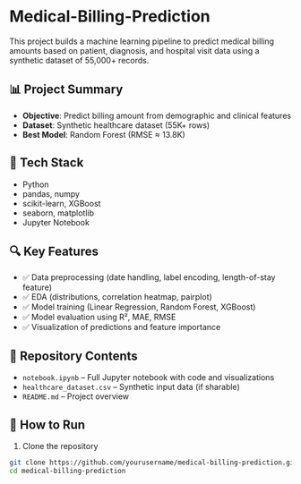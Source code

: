 # Medical-Billing-Prediction

This project builds a machine learning pipeline to predict medical billing amounts based on patient, diagnosis, and hospital visit data using a synthetic dataset of 55,000+ records.

## 📊 Project Summary

- **Objective**: Predict billing amount from demographic and clinical features  
- **Dataset**: Synthetic healthcare dataset (55K+ rows)  
- **Best Model**: Random Forest (RMSE ≈ 13.8K)

## 🔧 Tech Stack

- Python  
- pandas, numpy  
- scikit-learn, XGBoost  
- seaborn, matplotlib  
- Jupyter Notebook

## 🔍 Key Features

- ✅ Data preprocessing (date handling, label encoding, length-of-stay feature)  
- ✅ EDA (distributions, correlation heatmap, pairplot)  
- ✅ Model training (Linear Regression, Random Forest, XGBoost)  
- ✅ Model evaluation using R², MAE, RMSE  
- ✅ Visualization of predictions and feature importance

## 📁 Repository Contents

- `notebook.ipynb` – Full Jupyter notebook with code and visualizations  
- `healthcare_dataset.csv` – Synthetic input data (if sharable)  
- `README.md` – Project overview

## 🚀 How to Run

1. Clone the repository  
```bash
git clone https://github.com/yourusername/medical-billing-prediction.git
cd medical-billing-prediction
